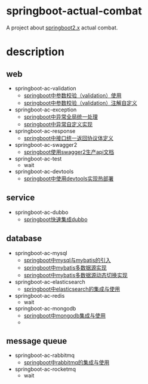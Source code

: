 # springboot-actual-combat
A project about [springboot2.x](https://spring.io/projects/spring-boot) actual combat.

# description
## web
- springboot-ac-validation
  - [springboot中参数校验（validation）使用](https://lazycece.github.io/2019/02/16/springboot中参数校验（validation）使用)
  - [springboot中参数校验（validation）注解自定义](https://lazycece.github.io/2019/02/16/springboot中参数校验（validation）注解自定义)
- springboot-ac-exception
  - [springboot中异常全局统一处理](https://lazycece.github.io/2019/02/23/springboot中异常全局统一处理)
  - [springboot中异常自定义实现](https://lazycece.github.io/2019/02/23/springboot中异常自定义实现)
- springboot-ac-response
  - [springboot中接口统一返回协议体定义](https://lazycece.github.io/2019/02/22/springboot中接口统一返回协议体定义)
- springboot-ac-swagger2
  - [springboot使用swagger2生产api文档](https://lazycece.github.io/2019/01/31/springboot使用swagger2生产api文档)
- springboot-ac-test
  - wait
- springboot-ac-devtools
  - [springboot中使用devtools实现热部署](https://lazycece.github.io/2019/02/24/springboot中使用devtools实现热部署)

## service
- springboot-ac-dubbo
  - [springboot快速集成dubbo](https://lazycece.github.io/2019/03/30/springboot快速集成dubbo/)

## database
- springboot-ac-mysql
  - [springboot中mysql与mybatis的引入](https://lazycece.github.io/2019/05/04/springboot%E4%B8%ADmysql%E4%B8%8Emybatis%E7%9A%84%E5%BC%95%E5%85%A5/)
  - [springboot中mybatis多数据源实现](https://lazycece.github.io/2019/05/04/springboot%E4%B8%ADmybatis%E5%A4%9A%E6%95%B0%E6%8D%AE%E6%BA%90%E5%AE%9E%E7%8E%B0/)
  - [springboot中mybatis多数据源动态切换实现](https://lazycece.github.io/2019/05/04/springboot%E4%B8%ADmybatis%E5%A4%9A%E6%95%B0%E6%8D%AE%E6%BA%90%E5%8A%A8%E6%80%81%E5%88%87%E6%8D%A2%E5%AE%9E%E7%8E%B0/)
- springboot-ac-elasticsearch
  - [springboot中elasticsearch的集成与使用](https://lazycece.github.io/2019/02/21/springboot中elasticsearch的集成与使用)
- springboot-ac-redis
  - wait
- springboot-ac-mongodb
  - [springboot中mongodb集成与使用](https://lazycece.github.io/2019/05/19/springboot%E4%B8%ADmongodb%E9%9B%86%E6%88%90%E4%B8%8E%E4%BD%BF%E7%94%A8/)
  - []()
## message queue
- springboot-ac-rabbitmq
  - [springboot中rabbitmq的集成与使用](https://lazycece.github.io/2019/04/06/springboot%E4%B8%ADrabbitmq%E7%9A%84%E9%9B%86%E6%88%90%E4%B8%8E%E4%BD%BF%E7%94%A8/)
- springboot-ac-rocketmq
  - wait
  


